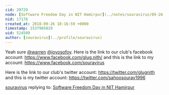 ```yaml
---
cid: 20729
node: [Software Freedom Day in NIT Hamirpur](../notes/souravirus/09-26-2018/software-freedom-day-in-nit-hamirpur)
nid: 17178
created_at: 2018-09-26 18:16:59 +0000
timestamp: 1537985819
uid: 524509
author: [souravirus](../profile/souravirus)
---
```


Yeah sure [@warren](/profile/warren) [@joyosofoy](/profile/joyosofoy). Here is the link to our club's facebook account:
https://www.facebook.com/glug.nith/ 
and this is the link to my account: https://www.facebook.com/souravirus

Here is the link to our club's twitter account:
https://twitter.com/glugnith
and  this is my twitter account:
https://twitter.com/sahoosourav1996

[souravirus](../profile/souravirus) replying to: [Software Freedom Day in NIT Hamirpur](../notes/souravirus/09-26-2018/software-freedom-day-in-nit-hamirpur)

